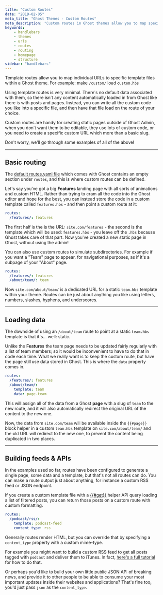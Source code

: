 ```yaml
---
title: "Custom Routes"
date: "2019-02-05"
meta_title: "Ghost Themes - Custom Routes"
meta_description: "Custom routes in Ghost themes allow you to map specific URLs to specific template files, so you can use custom static pages in any way you like."
keywords:
    - handlebars
    - themes
    - urls
    - routes
    - routing
    - homepage
    - structure
sidebar: "handlebars"
---
```


Template routes allow you to map individual URLs to specific template files within a Ghost theme. For example: make `/custom/` load `custom.hbs`

Using template routes is very minimal. There's no default data associated with them, so there isn't any content automatically loaded in from Ghost like there is with posts and pages. Instead, you can write all the custom code you like into a specific file, and then have that file load on the route of your choice. 

Custom routes are handy for creating static pages outside of Ghost Admin, when you don't want them to be editable, they use lots of custom code, or you need to create a specific custom URL which more than a basic slug.

Don't worry, we'll go through some examples of all of the above!

---

## Basic routing

The [default routes.yaml file](/api/handlebars-themes/routing/) which comes with Ghost contains an empty section under `routes`, and this is where custom routes can be defined.

Let's say you've got a big **Features** landing page with all sorts of animations and custom HTML. Rather than trying to cram all the code into the Ghost editor and hope for the best, you can instead store the code in a custom template called `features.hbs` - and then point a custom route at it:

```yaml
routes:
  /features/: features
```

The first half is the is the URL: `site.com/features` - the second is the template which will be used: `features.hbs` - you leave off the `.hbs` because Ghost takes care of that part. Now you've created a new static page in Ghost, without using the admin!

You can also use custom routes to simulate subdirectories. For example if you want a "Team" page to appear, for navigational purposes, as if it's a subpage of your "About" page.

```yaml
routes:
  /features/: features
  /about/team/: team
```

Now `site.com/about/team/` is a dedicated URL for a static `team.hbs` template within your theme. Routes can be just about anything you like using letters, numbers, slashes, hyphens, and underscores.

---

## Loading data

The downside of using an `/about/team` route to point at a static `team.hbs` template is that it's... well: static. 

Unlike the **Features** the team page needs to be updated fairly regularly with a list of team members; so it would be inconvenient to have to do that in code each time. What we really want is to keep the custom route, but have the page still use data stored in Ghost. This is where the `data` property comes in.

```yaml
routes:
  /features/: features
  /about/team/: 
    template: team
    data: page.team
```

This will assign all of the data from a Ghost **page** with a slug of `team` to the new route, and it will also automatically redirect the original URL of the content to the new one.

Now, the data from `site.com/team` will be available inside the `{{#page}}` block helper in a custom `team.hbs` template on `site.com/about/team/` and the old URL will redirect to the new one, to prevent the content being duplicated in two places.

---

## Building feeds & APIs

In the examples used so far, routes have been configured to generate a single page, some data and a template, but that's not all routes can do. You can make a route output just about anything, for instance a custom RSS feed or JSON endpoint.

If you create a custom template file with a [{{#get}}](/api/handlebars-themes/helpers/get/) helper API query loading a list of filtered posts, you can return those posts on a custom route with custom formatting.

```yaml
routes:
  /podcast/rss/:
    template: podcast-feed
    content_type: rss
```

Generally routes render HTML, but you can override that by specifying a `content_type` property with a custom mime-type. 

For example you might want to build a custom RSS feed to get all posts tagged with `podcast` and deliver them to iTunes. In fact, [here's a full tutorial](/tutorials/custom-rss-feed/) for how to do that. 

Or perhaps you'd like to build your own little public JSON API of breaking news, and provide it to other people to be able to consume your most important updates inside their websites and applications? That's fine too, you'd just pass `json` as the `content_type`.

